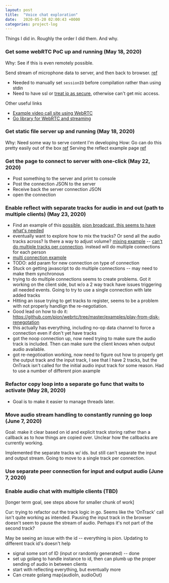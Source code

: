 ```yaml
---
layout: post
title:  "Voice chat exploration"
date:   2020-05-20 02:00:43 +0000
categories: project-log
---
```

Things I did in. Roughly the order I did them. And why.

### Get some webRTC PoC up and running (May 18, 2020)
Why: See if this is even remotely possible.

Send stream of microphone data to server, and then back to browser. [ref](https://github.com/pion/webrtc/tree/master/examples/reflect)
* Needed to manually set `sessionID` before compilation rather than using stdin
* Need to have ssl or [treat ip as secure](chrome://flags/#unsafely-treat-insecure-origin-as-secure), otherwise can't get mic access.

Other useful links
* [Example video call site using WebRTC](https://webrtc.github.io/samples/src/content/peerconnection/pc1/)
* [Go library for WebRTC and streaming](https://github.com/pion/webrtc/tree/master/examples/save-to-disk)

### Get static file server up and running (May 18, 2020)
Why: Need some way to serve content I'm developing
How: Go can do this pretty easily out of the box [ref](https://www.alexedwards.net/blog/serving-static-sites-with-go)
Serving the reflect example page [ref](https://github.com/pion/webrtc/tree/master/examples/reflect)

### Get the page to connect to server with one-click (May 22, 2020)
*  Post something to the server and print to console
*  Post the connection JSON to the server
*  Receive back the server connection JSON
*  open the connection

### Enable reflect with separate tracks for audio in and out (path to multiple clients) (May 23, 2020)
*  Find an example of this [possible](https://github.com/webrtc/samples/blob/gh-pages/src/content/peerconnection/multiple/js/main.js), [pion broadcast, this seems to have what's needed](https://github.com/pion/webrtc/blob/master/examples/broadcast/main.go)
*  eventually want to explore how to mix the tracks? Or send all the audio tracks across? Is there a way to adjust volume? [mixing example](https://stackoverflow.com/questions/42138545/webrtc-mix-local-and-remote-audio-steams-and-record) -- [can't do multiple tracks per connection](https://github.com/microsoft/MixedReality-WebRTC/issues/144). instead will do multiple connections for each person
*  [multi connection example](https://github.com/webrtc/samples/blob/gh-pages/src/content/peerconnection/audio/js/main.js)
*  TODO: add param for new connection on type of connection
*  Stuck on getting javascript to do multiple connections -- may need to make them synchronous
*  trying to do multiple connections seems to create problems. Got it working on the client side, but w/o a 2 way track have issues triggering all needed events. Going to try to use a single connection with late added tracks
* Hitting an issue trying to get tracks to register, seems to be a problem with not properly handlign the re-negotiation.
* Good lead on how to do it: https://github.com/pion/webrtc/tree/master/examples/play-from-disk-renegotation
* this actually has everything, including no-op data channel to force a connection even if don't yet have tracks
* got the noop connection up, now need trying to make sure the audio track is included. Then can make sure the client knows when output audio available.
* got re-negotioation working, now need to figure out how to properly get the output track and the input track, I see that I have 2 tracks, but the OnTrack isn't called for the initial audio input track for some reason.
Had to use a number of different pion axample

### Refactor copy loop into a separate go func that waits to activate (May 28, 2020)
*  Goal is to make it easier to manage threads later.

### Move audio stream handling to constantly running go loop (June 7, 2020)
Goal: make it clear based on id and explicit track storing rather than a callback as to how things are copied over. Unclear how the callbacks are currently working.

Implemented the separate tracks w/ ids. but still can't separate the input and output stream. Going to move to a single track per connection.

### Use separate peer connection for input and output audio (June 7, 2020)



### Enable audio chat with multiple clients (TBD)
[longer term goal, see steps above for smaller chunk of work]

Cur: trying to refactor out the track logic in go. Seems like the 'OnTrack' call isn't quite working as intended. Pausing the input track in the browser doesn't seem to pause the stream of audio. Perhaps it's not part of the second track?

May be seeing an issue with the id -- everything is pion. Updating to different track id's doesn't help

*  signal some sort of ID (input or randomly generated) -- done
*  set up golang to handle instance to id, then can plumb up the proper sending of audio in between clients
*  start with reflecting everything, but eventually more
*  Can create golang map<id>{audioIn, audioOut}
